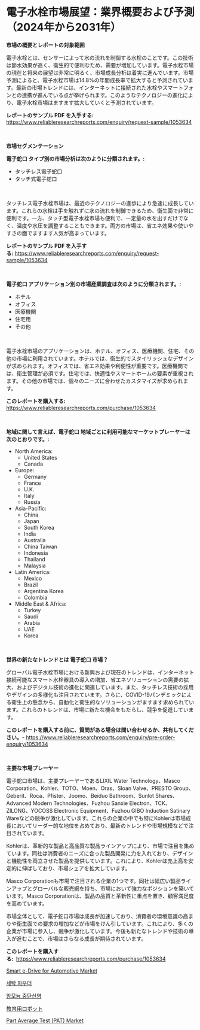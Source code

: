<p><h1>電子水栓市場展望：業界概要および予測（2024年から2031年）</h1></p><p><strong>市場の概要とレポートの対象範囲</strong></p>
<p><p>電子水栓とは、センサーによって水の流れを制御する水栓のことです。この技術は節水効果が高く、衛生的で便利なため、需要が増加しています。電子水栓市場の現在と将来の展望は非常に明るく、市場成長分析は着実に進んでいます。市場予測によると、電子水栓市場は14.8%の年間成長率で拡大すると予測されています。最新の市場トレンドには、インターネットに接続された水栓やスマートフォンとの連携が進んでいる点が挙げられます。このようなテクノロジーの進化により、電子水栓市場はますます拡大していくと予測されています。</p></p>
<p><strong>レポートのサンプル PDF を入手する:</strong> <a href="https://www.reliableresearchreports.com/enquiry/request-sample/1053634">https://www.reliableresearchreports.com/enquiry/request-sample/1053634</a></p>
<p>&nbsp;</p>
<p><strong>市場セグメンテーション</strong></p>
<p><strong>電子蛇口 タイプ別の市場分析は次のように分類されます。:</strong></p>
<p><ul><li>タッチレス電子蛇口</li><li>タッチ式電子蛇口</li></ul></p>
<p>&nbsp;</p>
<p><p>タッチレス電子水栓市場は、最近のテクノロジーの進歩により急速に成長しています。これらの水栓は手を触れずに水の流れを制御できるため、衛生面で非常に便利です。一方、タッチ型電子水栓市場も便利で、一定量の水を出すだけでなく、温度や水圧を調整することもできます。両方の市場は、省エネ効果や使いやすさの面でますます人気が高まっています。</p></p>
<p><strong>レポートのサンプル PDF を入手する:</strong>&nbsp;<a href="https://www.reliableresearchreports.com/enquiry/request-sample/1053634">https://www.reliableresearchreports.com/enquiry/request-sample/1053634</a></p>
<p>&nbsp;</p>
<p><strong> 電子蛇口 アプリケーション別の市場産業調査は次のように分類されます。:</strong></p>
<p><ul><li>ホテル</li><li>オフィス</li><li>医療機関</li><li>住宅用</li><li>その他</li></ul></p>
<p>&nbsp;</p>
<p><p>電子水栓市場のアプリケーションは、ホテル、オフィス、医療機関、住宅、その他の市場に利用されています。ホテルでは、衛生的でスタイリッシュなデザインが求められます。オフィスでは、省エネ効果や利便性が重要です。医療機関では、衛生管理が必須です。住宅では、快適性やスマートホームの要素が重視されます。その他の市場では、個々のニーズに合わせたカスタマイズが求められます。</p></p>
<p><strong>このレポートを購入する:</strong>&nbsp; <a href="https://www.reliableresearchreports.com/purchase/1053634">https://www.reliableresearchreports.com/purchase/1053634</a></p>
<p>&nbsp;</p>
<p><strong>地域に関して言えば、電子蛇口 地域ごとに利用可能なマーケットプレーヤーは次のとおりです。:</strong></p>
<p><ul>
    <li>
        North America:
        <ul>
            <li>United States</li>
            <li>Canada</li>
        </ul>
    </li>
    <li>
        Europe:
        <ul>
            <li>Germany</li>
            <li>France</li>
            <li>U.K.</li>
            <li>Italy</li>
            <li>Russia</li>
        </ul>
    </li>
    <li>
        Asia-Pacific:
        <ul>
            <li>China</li>
            <li>Japan</li>
            <li>South Korea</li>
            <li>India</li>
            <li>Australia</li>
            <li>China Taiwan</li>
            <li>Indonesia</li>
            <li>Thailand</li>
            <li>Malaysia</li>
        </ul>
    </li>
    <li>
        Latin America:
        <ul>
            <li>Mexico</li>
            <li>Brazil</li>
            <li>Argentina Korea</li>
            <li>Colombia</li>
        </ul>
    </li>
    <li>
        Middle East & Africa:
        <ul>
            <li>Turkey</li>
            <li>Saudi</li>
            <li>Arabia</li>
            <li>UAE</li>
            <li>Korea</li>
        </ul>
    </li>
    </ul></p>
<p>&nbsp;</p>
<p><strong>世界の新たなトレンドとは 電子蛇口 市場？</strong></p>
<p><p>グローバル電子水栓市場における新興および現在のトレンドは、インターネット接続可能なスマート水栓器具の導入の増加、省エネソリューションの需要の拡大、およびデジタル技術の進化に関連しています。また、タッチレス技術の採用やデザインの多様化も注目されています。さらに、COVID-19パンデミックによる衛生上の懸念から、自動化と衛生的なソリューションがますます求められています。これらのトレンドは、市場に新たな機会をもたらし、競争を促進しています。</p></p>
<p><strong>このレポートを購入する前に、質問がある場合は問い合わせるか、共有してください。</strong>- <a href="https://www.reliableresearchreports.com/enquiry/pre-order-enquiry/1053634">https://www.reliableresearchreports.com/enquiry/pre-order-enquiry/1053634</a></p>
<p>&nbsp;</p>
<p><strong>主要な市場プレーヤー</strong></p>
<p><p>電子蛇口市場は、主要プレーヤーであるLIXIL Water Technology、Masco Corporation、Kohler、TOTO、Moen、Oras、Sloan Valve、PRESTO Group、Geberit、Roca、Pfister、Joomo、Beiduo Bathroom、Sunlot Shares、Advanced Modern Technologies、Fuzhou Sanxie Electron、TCK、ZILONG、YOCOSS Electronic Equipment、Fuzhou GIBO Induction Satinary Wareなどの競争が激化しています。これらの企業の中でも特にKohlerは市場成長においてリーダー的な地位を占めており、最新のトレンドや市場規模などで注目されています。</p><p>Kohlerは、革新的な製品と高品質な製品ラインアップにより、市場で注目を集めています。同社は消費者のニーズに合った製品開発に力を入れており、デザインと機能性を両立させた製品を提供しています。これにより、Kohlerは売上高を安定的に伸ばしており、市場シェアを拡大しています。</p><p>Masco Corporationも市場で注目される企業の1つです。同社は幅広い製品ラインアップとグローバルな販売網を持ち、市場において強力なポジションを築いています。Masco Corporationは、製品の品質と革新性に重点を置き、顧客満足度を高めています。</p><p>市場全体として、電子蛇口市場は成長が加速しており、消費者の環境意識の高まりや衛生面での要求の増加などが市場をけん引しています。これにより、多くの企業が市場に参入し、競争が激化しています。今後も新たなトレンドや技術の導入が進むことで、市場はさらなる成長が期待されています。</p></p>
<p><strong>このレポートを購入する:</strong>&nbsp;&nbsp;<a href="https://www.reliableresearchreports.com/purchase/1053634">https://www.reliableresearchreports.com/purchase/1053634</a></p>
<p><p><a href="https://github.com/vimar16th/Market-Research-Report-List-3/blob/main/smart-e-drive-for-automotive-market.md">Smart e-Drive for Automotive Market</a></p><p><a href="https://github.com/laholand/Market-Research-Report-List-2/blob/main/5420694188430.md">세탁 파우더</a></p><p><a href="https://github.com/vsnao330707/Market-Research-Report-List-1/blob/main/1468525188431.md">암모늄 중탄산염</a></p><p><a href="https://github.com/zjkmgcs938405/Market-Research-Report-List-1/blob/main/9154045188586.md">教育用ロボット</a></p><p><a href="https://github.com/JameTravis/Market-Research-Report-List-4/blob/main/part-average-test-pat-market.md">Part Average Test (PAT) Market</a></p></p>